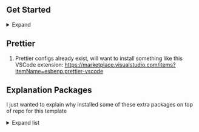 ## Get Started

<details>
  <summary>Expand</summary>
  
  1. Make sure you meet these requirements https://docs.expo.dev/get-started/installation/
  2. Make sure you run `npm install -g expo-cli` to get the latest version
  2. `yarn`
  3. `yarn start`
</details>

## Prettier

1. Prettier configs already exist, will want to install something like this VSCode extension: https://marketplace.visualstudio.com/items?itemName=esbenp.prettier-vscode

## Explanation Packages

I just wanted to explain why installed some of these extra packages on top of repo for this template

<details>
  <summary>Expand list</summary>

  <details>
    <summary>lodash</summary>
    
    Just a lot of useful syntatical sugar util functions
  </details>

  <details>
    <summary>eslint</summary>
    
    Prerequisite dependency for eslint-config-airbnb but mainly because I wanted linting
  </details>

  <details>
    <summary>eslint-config-airbnb</summary>
    
    A good starting point for linting rules
  </details>

  <details>
    <summary>eslint-plugin-import</summary>
    
    Prerequisite dependency for eslint-config-airbnb
  </details>

  <details>
    <summary>eslint-plugin-react</summary>
    
    Prerequisite dependency for eslint-config-airbnb
  </details>

  <details>
    <summary>eslint-plugin-react-hooks</summary>
    
    Prerequisite dependency for eslint-config-airbnb
  </details>

  <details>
    <summary>eslint-plugin-jsx-a11y</summary>
    
    Prerequisite dependency for eslint-config-airbnb
  </details>

  <details>
    <summary>eslint-plugin-react-native</summary>
    
    Specific linting rules for react native
  </details>

  <details>
    <summary>eslint-plugin-jest</summary>
    
    Specific linting rules for jest
  </details>

  <details>
    <summary>prettier</summary>
    
    To automatically pretty up the code base
  </details>

  <details>
    <summary>eslint-plugin-prettier</summary>
    
    Runs prettier as eslint
  </details>

  <details>
    <summary>eslint-config-prettier</summary>
    
    Dependency for eslint-plugin-prettier
  </details>

  <details>
    <summary>@typescript-eslint/parser</summary>
    
    Facilitates use of eslint with typescript
  </details>

  <details>
    <summary>@typescript-eslint/eslint-plugin</summary>
    
    Adds or extends rules with typescript specific features
  </details>
</details>
